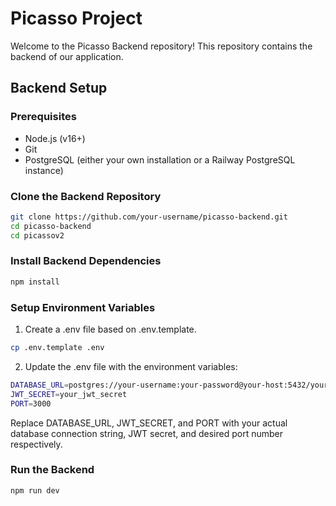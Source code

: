 # Picasso Project

Welcome to the Picasso Backend repository! This repository contains the backend of our application.

## Backend Setup

### Prerequisites

- Node.js (v16+)
- Git
- PostgreSQL (either your own installation or a Railway PostgreSQL instance)

### Clone the Backend Repository

```bash
git clone https://github.com/your-username/picasso-backend.git
cd picasso-backend
cd picassov2
```

### Install Backend Dependencies

```bash
npm install
```

### Setup Environment Variables

1. Create a .env file based on .env.template.

```bash
cp .env.template .env
```

2. Update the .env file with the environment variables:

```bash
DATABASE_URL=postgres://your-username:your-password@your-host:5432/your-database
JWT_SECRET=your_jwt_secret
PORT=3000
```
Replace DATABASE_URL, JWT_SECRET, and PORT with your actual database connection string, JWT secret, and desired port number respectively.

### Run the Backend

```bash
npm run dev
```

